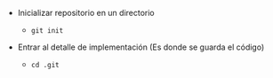 - Inicializar repositorio en un directorio

  - `git init`

- Entrar al detalle de implementación (Es donde se guarda el código)

  - `cd .git`
